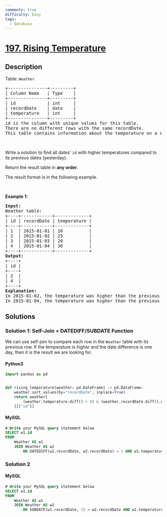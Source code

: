 ```yaml
---
comments: true
difficulty: Easy
tags:
  - Database
---
```


<!-- problem:start -->

# [197. Rising Temperature](https://leetcode.com/problems/rising-temperature)


## Description

<!-- description:start -->

<p>Table: <code>Weather</code></p>

<pre>
+---------------+---------+
| Column Name   | Type    |
+---------------+---------+
| id            | int     |
| recordDate    | date    |
| temperature   | int     |
+---------------+---------+
id is the column with unique values for this table.
There are no different rows with the same recordDate.
This table contains information about the temperature on a certain day.
</pre>

<p>&nbsp;</p>

<p>Write a solution to find all dates&#39; <code>id</code> with higher temperatures compared to its previous dates (yesterday).</p>

<p>Return the result table in <strong>any order</strong>.</p>

<p>The result format is in the following example.</p>

<p>&nbsp;</p>
<p><strong class="example">Example 1:</strong></p>

<pre>
<strong>Input:</strong> 
Weather table:
+----+------------+-------------+
| id | recordDate | temperature |
+----+------------+-------------+
| 1  | 2015-01-01 | 10          |
| 2  | 2015-01-02 | 25          |
| 3  | 2015-01-03 | 20          |
| 4  | 2015-01-04 | 30          |
+----+------------+-------------+
<strong>Output:</strong> 
+----+
| id |
+----+
| 2  |
| 4  |
+----+
<strong>Explanation:</strong> 
In 2015-01-02, the temperature was higher than the previous day (10 -&gt; 25).
In 2015-01-04, the temperature was higher than the previous day (20 -&gt; 30).
</pre>

<!-- description:end -->

## Solutions

<!-- solution:start -->

### Solution 1: Self-Join + DATEDIFF/SUBDATE Function

We can use self-join to compare each row in the `Weather` table with its previous row. If the temperature is higher and the date difference is one day, then it is the result we are looking for.

<!-- tabs:start -->

#### Python3

```python
import pandas as pd


def rising_temperature(weather: pd.DataFrame) -> pd.DataFrame:
    weather.sort_values(by="recordDate", inplace=True)
    return weather[
        (weather.temperature.diff() > 0) & (weather.recordDate.diff().dt.days == 1)
    ][["id"]]
```

#### MySQL

```sql
# Write your MySQL query statement below
SELECT w1.id
FROM
    Weather AS w1
    JOIN Weather AS w2
        ON DATEDIFF(w1.recordDate, w2.recordDate) = 1 AND w1.temperature > w2.temperature;
```

<!-- tabs:end -->

<!-- solution:end -->

<!-- solution:start -->

### Solution 2

<!-- tabs:start -->

#### MySQL

```sql
# Write your MySQL query statement below
SELECT w1.id
FROM
    Weather AS w1
    JOIN Weather AS w2
        ON SUBDATE(w1.recordDate, 1) = w2.recordDate AND w1.temperature > w2.temperature;
```

<!-- tabs:end -->

<!-- solution:end -->

<!-- problem:end -->
